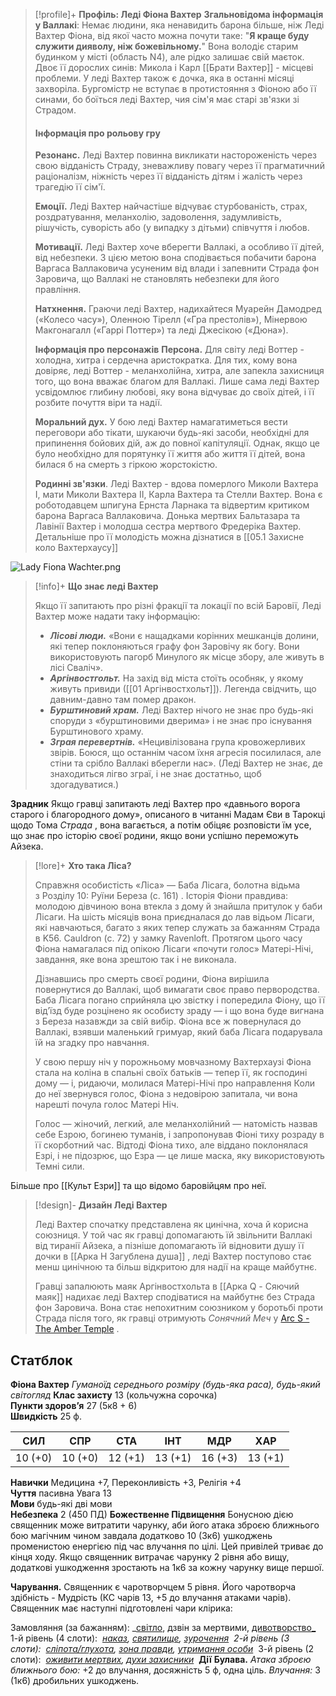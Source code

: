 > [!profile]+ **Профіль: Леді Фіона Вахтер**
> **Згальновідома інформація у Валлакі**:
> Немає людини, яка ненавидить барона більше, ніж Леді Вахтер Фіона, від якої часто можна почути таке: "**Я краще буду служити дияволу, ніж божевільному.**" Вона володіє старим будинком у місті (область N4), але рідко залишає свій маєток. Двоє її дорослих синів: Микола і Карл [[Брати Вахтер]] - місцеві проблеми. У леді Вахтер також є дочка, яка в останні місяці захворіла. Бургомістр не вступає в протистояння з Фіоною або її синами, бо боїться леді Вахтер, чия сім'я має старі зв'язки зі Страдом.
> #### Інформація про рольову гру
> **Резонанс.** Леді Вахтер повинна викликати настороженість через свою відданість Страду, зневажливу повагу через її прагматичний раціоналізм, ніжність через її відданість дітям і жалість через трагедію її сім'ї.
> 
> **Емоції.** Леді Вахтер найчастіше відчуває стурбованість, страх, роздратування, меланхолію, задоволення, задумливість, рішучість, суворість або (у випадку з дітьми) співчуття і любов.
> 
> **Мотивації.** Леді Вахтер хоче вберегти Валлакі, а особливо її дітей, від небезпеки. З цією метою вона сподівається побачити барона Варгаса Валлаковича усуненим від влади і запевнити Страда фон Заровича, що Валлакі не становлять небезпеки для його правління.
> 
> **Натхнення.** Граючи леді Вахтер, надихайтеся Муарейн Дамодред («Колесо часу»), Оленною Тірелл («Гра престолів»), Мінервою Макгонагалл («Гаррі Поттер») та леді Джесікою («Дюна»).
> 
> **Інформація про персонажів**
> **Персона.** Для світу леді Воттер - холодна, хитра і сердечна аристократка. Для тих, кому вона довіряє, леді Воттер - меланхолійна, хитра, але запекла захисниця того, що вона вважає благом для Валлакі. Лише сама леді Вахтер усвідомлює глибину любові, яку вона відчуває до своїх дітей, і її розбите почуття віри та надії.
> 
> **Моральний дух.** У бою леді Вахтер намагатиметься вести переговори або тікати, шукаючи будь-які засоби, необхідні для припинення бойових дій, аж до повної капітуляції. Однак, якщо це було необхідно для порятунку її життя або життя її дітей, вона билася б на смерть з гіркою жорстокістю.
> 
> **Родинні зв'язки**. Леді Вахтер - вдова померлого Миколи Вахтера I, мати Миколи Вахтера II, Карла Вахтера та Стелли Вахтер. Вона є роботодавцем шпигуна Ернста Ларнака та відвертим критиком барона Варгаса Валлаковича. Донька мертвих Бальтазара та Лавінії Вахтер і молодша сестра мертвого Фредеріка Вахтер.
> Детальніше про її молодість можна дізнатися в [[05.1 Захисне коло Вахтерхаусу]]

![Lady Fiona Wachter.png](https://publish-01.obsidian.md/access/7db64b11c71d88572ddc6cd06b888976/images/Lady%20Fiona%20Wachter.png)

> [!info]+  **Що знає леді Вахтер**
> 
> Якщо її запитають про різні фракції та локації по всій Баровії, Леді Вахтер може надати таку інформацію:
> 
> - **_Лісові люди._** «Вони є нащадками корінних мешканців долини, які тепер поклоняються графу фон Заровічу як богу. Вони використовують пагорб Минулого як місце збору, але живуть в лісі Сваліч».
> - **_Аргінвостгольт._** На захід від міста стоїть особняк, у якому живуть привиди ([[01 Аргінвостхольт]]). Легенда свідчить, що давним-давно там помер дракон.
> - **_Бурштиновий храм._** Леді Вахтер нічого не знає про будь-які споруди з «бурштиновими дверима» і не знає про існування Бурштинового храму.
> - **_Зграя перевертнів._** «Нецивілізована група кровожерливих звірів. Боюся, що останнім часом їхня агресія посилилася, але стіни та срібло Валлакі вберегли нас». (Леді Вахтер не знає, де знаходиться лігво зграї, і не знає достатньо, щоб здогадуватися.)

**Зрадник**
Якщо гравці запитають леді Вахтер про «давнього ворога старого і благородного дому», описаного в читанні Мадам Єви в Тарокці щодо Тома _Страда_ , вона вагається, а потім обіцяє розповісти їм усе, що знає про історію своєї родини, якщо вони успішно переможуть Айзека.

> [!lore]+ **Хто така Ліса?**
> 
> Справжня особистість «Ліса» — Баба Лісага, болотна відьма з Розділу 10: Руїни Береза ​​(с. 161) . Історія Фіони правдива: молодою дівчиною вона втекла з дому й знайшла притулок у баби Лісаги. На шість місяців вона приєдналася до лав відьом Лісаги, які навчаються, багато з яких тепер служать за бажанням Страда в K56. Cauldron (с. 72) у замку Ravenloft. Протягом цього часу Фіона намагалася під опікою Лісаги «почути голос» Матері-Нічі, завдання, яке вона зрештою так і не виконала.
> 
> Дізнавшись про смерть своєї родини, Фіона вирішила повернутися до Валлакі, щоб вимагати своє право первородства. Баба Лісага погано сприйняла цю звістку і попередила Фіону, що її від’їзд буде розцінено як особисту зраду — і що вона буде вигнана з Береза ​​назавжди за свій вибір. Фіона все ж повернулася до Валлакі, взявши маленький гримуар, який баба Лісага подарувала їй на згадку про навчання.
> 
> У свою першу ніч у порожньому мовчазному Вахтерхаузі Фіона стала на коліна в спальні своїх батьків — тепер її, як господині дому — і, ридаючи, молилася Матері-Нічі про направлення Коли до неї звернувся голос, Фіона з недовірою запитала, чи вона нарешті почула голос Матері Ніч.
> 
> Голос — жіночий, легкий, але меланхолійний — натомість назвав себе Езрою, богинею туманів, і запропонував Фіоні тиху розраду в її скорботний час. Відтоді Фіона тихо, але віддано поклонялася Езрі, і не підозрює, що Езра — це лише маска, яку використовують Темні сили.

Більше про [[Культ Езри]] та що відомо баровійцям про неї.

> [!design]- **Дизайн Леді Вахтер**
> 
> Леді Вахтер спочатку представлена ​​як цинічна, хоча й корисна союзниця. У той час як гравці допомагають їй звільнити Валлакі від тиранії Айзека, а пізніше допомагають їй відновити душу її дочки в [[Арка H Загублена душа]] , леді Вахтер поступово стає менш цинічною та більш відкритою для надії на краще майбутнє.
> 
> Гравці запалюють маяк Аргінвостхольта в [[Арка Q - Сяючий маяк]] надихає леді Вахтер сподіватися на майбутнє без Страда фон Заровича. Вона стає непохитним союзником у боротьбі проти Страда після того, як гравці отримують _Сонячний Меч_ у [Arc S - The Amber Temple](https://www.strahdreloaded.com/Arc+S+-+The+Amber+Temple) .
## Статблок 
**Фіона Вахтер**
_Гуманоїд середнього розміру (будь-яка раса), будь-який світогляд_
**Клас захисту** 13 (кольчужна сорочка)  
**Пункти здоров’я** 27 (5к8 + 6)  
**Швидкість** 25 ф.

|СИЛ|СПР|СТА|ІНТ|МДР|ХАР|
|---|---|---|---|---|---|
|10 (+0)|10 (+0)|12 (+1)|13 (+1)|16 (+3)|13 (+1)|
**Навички** Медицина +7, Переконливість +3, Релігія +4  
**Чуття** пасивна Увага 13  
**Мови** будь-які дві мови  
**Небезпека** 2 (450 ПД)
 **Божественне Підвищення**
Бонусною дією священник може витратити чарунку, аби його атака зброєю ближнього бою магічним чином завдала додатково 10 (3к6) ушкоджень променистою енергією під час влучання по цілі. Цей привілей триває до кінця ходу. Якщо священник витрачає чарунку 2 рівня або вищу, додаткові ушкодження зростають на 1к6 за кожну чарунку вище першої.

**Чарування.** Священник є чаротворчцем 5 рівня. Його чаротворча здібність - Мудрість (КС чарів 13, +5 до влучання атаками чарів). Священник має наступні підготовлені чари клірика:  

Замовляння (за бажанням): _[світло](https://5esrd.kyiv.ua/spells/light.html), дзвін за мертвими, [дивотворство_](https://5esrd.kyiv.ua/spells/thaumaturgy.html) 
1-й рівень (4 слоти):  _[наказ](https://5esrd.kyiv.ua/spells/command.html), [святилище](https://5esrd.kyiv.ua/spells/sanctuary.html), [зурочення](https://5esrd.kyiv.ua/spells/bane.html) 
2-й рівень (3 слоти):  [сліпота/глухота](https://5esrd.kyiv.ua/spells/blindnessdeafness.html), [зона правди](https://5esrd.kyiv.ua/spells/zone_of_truth.html), [утримання особи](https://5esrd.kyiv.ua/spells/hold_person.html)_ 
3-й рівень (2 слоти):  _[оживити мертвих](https://5esrd.kyiv.ua/spells/animate_dead.html), [духи захисники](https://5esrd.kyiv.ua/spells/spirit_guardians.html)_ 
**Дії**
**Булава.** _Атака зброєю ближнього бою:_ +2 до влучання, досяжність 5 ф, одна ціль. _Влучання:_ 3 (1к6) дробильних ушкоджень.



